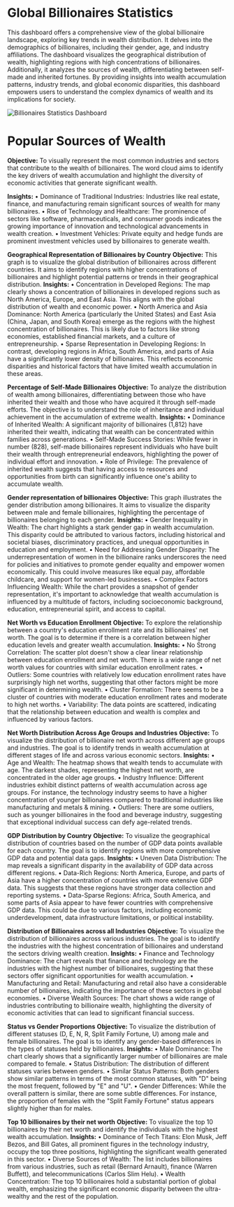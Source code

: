 # Global Billionaires Statistics #
This dashboard offers a comprehensive view of the global billionaire landscape, exploring key trends in wealth distribution. It delves into the demographics of billionaires, including their gender, age, and industry affiliations. The dashboard visualizes the geographical distribution of wealth, highlighting regions with high concentrations of billionaires. Additionally, it analyzes the sources of wealth, differentiating between self-made and inherited fortunes. By providing insights into wealth accumulation patterns, industry trends, and global economic disparities, this dashboard empowers users to understand the complex dynamics of wealth and its implications for society.

![Billionaires Statistics Dashboard](https://github.com/user-attachments/assets/c4ccebc1-68f0-419f-abd1-37f0531ff21d)

# **Popular Sources of Wealth** #

**Objective:** To visually represent the most common industries and sectors that contribute to the wealth of billionaires. The word cloud aims to identify the key drivers of wealth accumulation and highlight the diversity of economic activities that generate significant wealth.

**Insights:**
•	Dominance of Traditional Industries: Industries like real estate, finance, and manufacturing remain significant sources of wealth for many billionaires.
•	Rise of Technology and Healthcare: The prominence of sectors like software, pharmaceuticals, and consumer goods indicates the growing importance of innovation and technological advancements in wealth creation.
•	Investment Vehicles: Private equity and hedge funds are prominent investment vehicles used by billionaires to generate wealth.

**Geographical Representation of Billionaires by Country**
**Objective:** This graph is to visualize the global distribution of billionaires across different countries. It aims to identify regions with higher concentrations of billionaires and highlight potential patterns or trends in their geographical distribution.
**Insights:**
•	Concentration in Developed Regions: The map clearly shows a concentration of billionaires in developed regions such as North America, Europe, and East Asia. This aligns with the global distribution of wealth and economic power.
•	North America and Asia Dominance: North America (particularly the United States) and East Asia (China, Japan, and South Korea) emerge as the regions with the highest concentration of billionaires. This is likely due to factors like strong economies, established financial markets, and a culture of entrepreneurship.
•	Sparse Representation in Developing Regions: In contrast, developing regions in Africa, South America, and parts of Asia have a significantly lower density of billionaires. This reflects economic disparities and historical factors that have limited wealth accumulation in these areas.

**Percentage of Self-Made Billionaires**
**Objective:** To analyze the distribution of wealth among billionaires, differentiating between those who have inherited their wealth and those who have acquired it through self-made efforts. The objective is to understand the role of inheritance and individual achievement in the accumulation of extreme wealth.
**Insights:** 
•	Dominance of Inherited Wealth: A significant majority of billionaires (1,812) have inherited their wealth, indicating that wealth can be concentrated within families across generations.
•	Self-Made Success Stories: While fewer in number (828), self-made billionaires represent individuals who have built their wealth through entrepreneurial endeavors, highlighting the power of individual effort and innovation.
•	Role of Privilege: The prevalence of inherited wealth suggests that having access to resources and opportunities from birth can significantly influence one's ability to accumulate wealth.

**Gender representation of billionaires**
**Objective:** This graph illustrates the gender distribution among billionaires. It aims to visualize the disparity between male and female billionaires, highlighting the percentage of billionaires belonging to each gender.
**Insights:** 
•	Gender Inequality in Wealth: The chart highlights a stark gender gap in wealth accumulation. This disparity could be attributed to various factors, including historical and societal biases, discriminatory practices, and unequal opportunities in education and employment.
•	Need for Addressing Gender Disparity: The underrepresentation of women in the billionaire ranks underscores the need for policies and initiatives to promote gender equality and empower women economically. This could involve measures like equal pay, affordable childcare, and support for women-led businesses.
•	Complex Factors Influencing Wealth: While the chart provides a snapshot of gender representation, it's important to acknowledge that wealth accumulation is influenced by a multitude of factors, including socioeconomic background, education, entrepreneurial spirit, and access to capital.

**Net Worth vs Education Enrollment**
**Objective:** To explore the relationship between a country's education enrollment rate and its billionaires' net worth. The goal is to determine if there is a correlation between higher education levels and greater wealth accumulation.
**Insights:**
•	No Strong Correlation: The scatter plot doesn't show a clear linear relationship between education enrollment and net worth. There is a wide range of net worth values for countries with similar education enrollment rates.
•	Outliers: Some countries with relatively low education enrollment rates have surprisingly high net worths, suggesting that other factors might be more significant in determining wealth.
•	Cluster Formation: There seems to be a cluster of countries with moderate education enrollment rates and moderate to high net worths.
•	Variability: The data points are scattered, indicating that the relationship between education and wealth is complex and influenced by various factors.

**Net Worth Distribution Across Age Groups and Industries**
**Objective:** To visualize the distribution of billionaire net worth across different age groups and industries. The goal is to identify trends in wealth accumulation at different stages of life and across various economic sectors.
**Insights:**
•	Age and Wealth: The heatmap shows that wealth tends to accumulate with age. The darkest shades, representing the highest net worth, are concentrated in the older age groups.
•	Industry Influence: Different industries exhibit distinct patterns of wealth accumulation across age groups. For instance, the technology industry seems to have a higher concentration of younger billionaires compared to traditional industries like manufacturing and metals & mining.
•	Outliers: There are some outliers, such as younger billionaires in the food and beverage industry, suggesting that exceptional individual success can defy age-related trends.

**GDP Distribution by Country**
**Objective:** To visualize the geographical distribution of countries based on the number of GDP data points available for each country. The goal is to identify regions with more comprehensive GDP data and potential data gaps.
**Insights:**
•	Uneven Data Distribution: The map reveals a significant disparity in the availability of GDP data across different regions.
•	Data-Rich Regions: North America, Europe, and parts of Asia have a higher concentration of countries with more extensive GDP data. This suggests that these regions have stronger data collection and reporting systems.
•	Data-Sparse Regions: Africa, South America, and some parts of Asia appear to have fewer countries with comprehensive GDP data. This could be due to various factors, including economic underdevelopment, data infrastructure limitations, or political instability.

**Distribution of Billionaires across all Industries**
**Objective:** To visualize the distribution of billionaires across various industries. The goal is to identify the industries with the highest concentration of billionaires and understand the sectors driving wealth creation.
**Insights:**
•	Finance and Technology Dominance: The chart reveals that finance and technology are the industries with the highest number of billionaires, suggesting that these sectors offer significant opportunities for wealth accumulation.
•	Manufacturing and Retail: Manufacturing and retail also have a considerable number of billionaires, indicating the importance of these sectors in global economies.
•	Diverse Wealth Sources: The chart shows a wide range of industries contributing to billionaire wealth, highlighting the diversity of economic activities that can lead to significant financial success.

**Status vs Gender Proportions**
**Objective:** To visualize the distribution of different statuses (D, E, N, R, Split Family Fortune, U) among male and female billionaires. The goal is to identify any gender-based differences in the types of statuses held by billionaires.
**Insights:**
•	Male Dominance: The chart clearly shows that a significantly larger number of billionaires are male compared to female.
•	Status Distribution: The distribution of different statuses varies between genders.
•	Similar Status Patterns: Both genders show similar patterns in terms of the most common statuses, with "D" being the most frequent, followed by "E" and "U".
•	Gender Differences: While the overall pattern is similar, there are some subtle differences. For instance, the proportion of females with the "Split Family Fortune" status appears slightly higher than for males.

**Top 10 billionaires by their net worth**
**Objective:** To visualize the top 10 billionaires by their net worth and identify the individuals with the highest wealth accumulation.
**Insights:**
•	Dominance of Tech Titans: Elon Musk, Jeff Bezos, and Bill Gates, all prominent figures in the technology industry, occupy the top three positions, highlighting the significant wealth generated in this sector.
•	Diverse Sources of Wealth: The list includes billionaires from various industries, such as retail (Bernard Arnault), finance (Warren Buffett), and telecommunications (Carlos Slim Helu).
•	Wealth Concentration: The top 10 billionaires hold a substantial portion of global wealth, emphasizing the significant economic disparity between the ultra-wealthy and the rest of the population.


